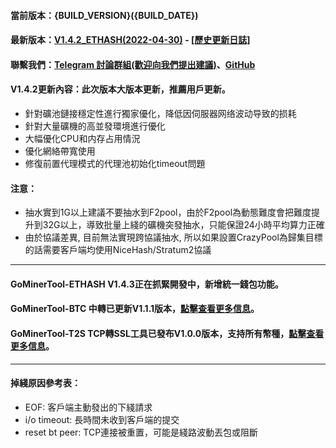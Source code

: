 #### 當前版本：{BUILD_VERSION}({BUILD_DATE})
#### 最新版本：[V1.4.2_ETHASH(2022-04-30)](https://github.com/GoMinerProxy/GoMinerProxy/releases/tag/1.4.2) - [[歷史更新日誌]](https://github.com/GoMinerProxy/GoMinerProxy/releases)
#### 聯繫我們：[Telegram 討論群組(歡迎向我們提出建議)](https://t.me/+afVqEXnxtQAyNWNh)、[GitHub](https://github.com/GoMinerProxy/GoMinerProxy)
#### V1.4.2更新內容：此次版本大版本更新，推薦用戶更新。
- 針對礦池鏈接穩定性進行獨家優化，降低因伺服器网络波动导致的损耗
- 針對大量礦機的高並發環境進行優化
- 大幅優化CPU和内存占用情況
- 優化網絡帶寬使用
- 修復前置代理模式的代理池初始化timeout問題
#### 注意：
- 抽水實到1G以上建議不要抽水到F2pool，由於F2pool為動態難度會把難度提升到32G以上，導致批量上綫的礦機突發抽水，只能保證24小時平均算力正確
- 由於協議差異, 目前無法實現跨協議抽水, 所以如果設置CrazyPool為歸集目標的話需要客戶端均使用NiceHash/Stratum2協議
----
#### GoMinerTool-ETHASH V1.4.3正在抓緊開發中，新增統一錢包功能。
#### GoMinerTool-BTC 中轉已更新V1.1.1版本，[點擊查看更多信息](https://github.com/GoMinerProxy/GoMinerTool-BTC/releases/tag/1.1.1)。
#### GoMinerTool-T2S TCP轉SSL工具已發布V1.0.0版本，支持所有幣種，[點擊查看更多信息](https://github.com/GoMinerProxy/GoMinerTool-TCP2SSL)。
----
#### 掉綫原因參考表：
- EOF: 客戶端主動發出的下綫請求
- i/o timeout: 長時間未收到客戶端的提交
- reset bt peer: TCP連接被重置，可能是綫路波動丟包或阻斷
